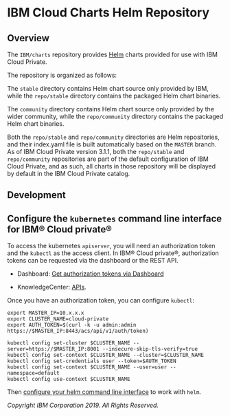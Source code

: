 # **IBM Cloud Charts** Helm Repository

## Overview

The `IBM/charts` repository provides [Helm](https://github.com/kubernetes/helm) charts provided for use with IBM Cloud Private.

The repository is organized as follows:

The `stable` directory contains Helm chart source only provided by IBM, while the `repo/stable` directory contains the packaged Helm chart binaries.

The `community` directory contains Helm chart source only provided by the wider community, while the `repo/community` directory contains the packaged Helm chart binaries.

Both the `repo/stable` and `repo/community` directories are Helm repositories, and their index.yaml file is built automatically based on the `MASTER` branch.  As of IBM Cloud Private version 3.1.1, both the `repo/stable` and `repo/community` repositories are part of the default configuration of IBM Cloud Private, and as such, all charts in those repository will be displayed by default in the IBM Cloud Private catalog.

## Development 

## Configure the `kubernetes` command line interface for IBM® Cloud private®

To access the kubernetes `apiserver`, you will need an authorization token and the `kubectl` as the access client. In IBM® Cloud private®, authorization tokens can be requested via the dashboard or the REST API.

- Dashboard: [Get authorization tokens via Dashboard](https://www.ibm.com/support/knowledgecenter/en/SSBS6K_2.1.0/manage_cluster/cfc_cli.html)

- KnowledgeCenter: [APIs](https://www.ibm.com/support/knowledgecenter/en/SSBS6K_2.1.0/apis/cfc_api.html).

Once you have an authorization token, you can configure `kubectl`:

```shell
export MASTER_IP=10.x.x.x
export CLUSTER_NAME=cloud-private
export AUTH_TOKEN=$(curl -k -u admin:admin https://$MASTER_IP:8443/acs/api/v1/auth/token)

kubectl config set-cluster $CLUSTER_NAME --server=https://$MASTER_IP:8001 --insecure-skip-tls-verify=true
kubectl config set-context $CLUSTER_NAME --cluster=$CLUSTER_NAME
kubectl config set-credentials user --token=$AUTH_TOKEN
kubectl config set-context $CLUSTER_NAME --user=user --namespace=default
kubectl config use-context $CLUSTER_NAME
```

Then [configure your helm command line interface](https://www.ibm.com/support/knowledgecenter/en/SSBS6K_2.1.0/app_center/create_helm_cli.html) to work with `helm`.

_Copyright IBM Corporation 2019. All Rights Reserved._
